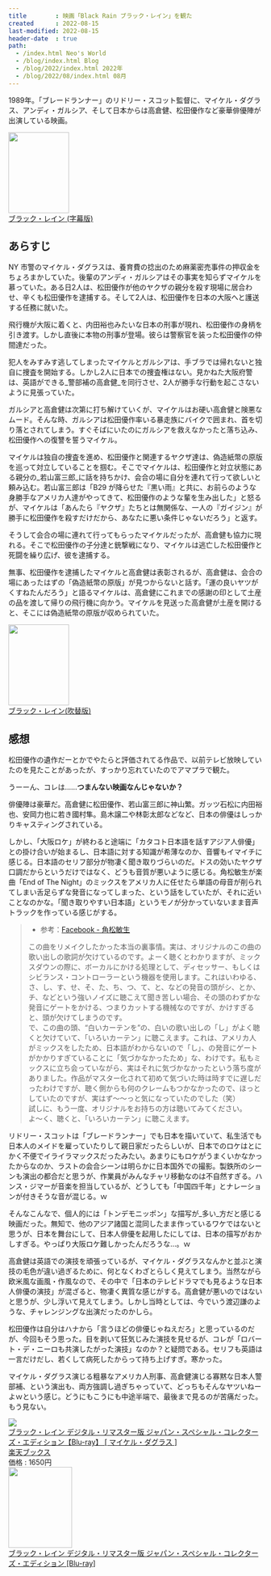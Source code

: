```yaml
---
title        : 映画「Black Rain ブラック・レイン」を観た
created      : 2022-08-15
last-modified: 2022-08-15
header-date  : true
path:
  - /index.html Neo's World
  - /blog/index.html Blog
  - /blog/2022/index.html 2022年
  - /blog/2022/08/index.html 08月
---
```


1989年。「ブレードランナー」のリドリー・スコット監督に、マイケル・ダグラス、アンディ・ガルシア、そして日本からは高倉健、松田優作など豪華俳優陣が出演している映画。

<div class="ad-amazon">
  <div class="ad-amazon-image">
    <a href="https://www.amazon.co.jp/dp/B00FYN9TRS?tag=neos21-22&amp;linkCode=osi&amp;th=1&amp;psc=1">
      <img src="https://m.media-amazon.com/images/I/51qtSDZXugL._SL160_.jpg" width="120" height="160">
    </a>
  </div>
  <div class="ad-amazon-info">
    <div class="ad-amazon-title">
      <a href="https://www.amazon.co.jp/dp/B00FYN9TRS?tag=neos21-22&amp;linkCode=osi&amp;th=1&amp;psc=1">ブラック・レイン (字幕版)</a>
    </div>
  </div>
</div>

## あらすじ

NY 市警のマイケル・ダグラスは、養育費の捻出のため麻薬密売事件の押収金をちょろまかしていた。後輩のアンディ・ガルシアはその事実を知らずマイケルを慕っていた。ある日2人は、松田優作が他のヤクザの親分を殺す現場に居合わせ、辛くも松田優作を逮捕する。そして2人は、松田優作を日本の大阪へと護送する任務に就いた。

飛行機が大阪に着くと、内田裕也みたいな日本の刑事が現れ、松田優作の身柄を引き渡す。しかし直後に本物の刑事が登場。彼らは警察官を装った松田優作の仲間達だった。

犯人をみすみす逃してしまったマイケルとガルシアは、手ブラでは帰れないと独自に捜査を開始する。しかし2人に日本での捜査権はない。見かねた大阪府警は、英語ができる_警部補の高倉健_を同行させ、2人が勝手な行動を起こさないように見張っていた。

ガルシアと高倉健は次第に打ち解けていくが、マイケルはお硬い高倉健と険悪なムード。そんな時、ガルシアは松田優作率いる暴走族にバイクで囲まれ、首を切り落とされてしまう。すぐそばにいたのにガルシアを救えなかったと落ち込み、松田優作への復讐を誓うマイケル。

マイケルは独自の捜査を進め、松田優作と関連するヤクザ達は、偽造紙幣の原版を巡って対立していることを掴む。そこでマイケルは、松田優作と対立状態にある親分の_若山富三郎_に話を持ちかけ、会合の場に自分を連れて行って欲しいと頼み込む。若山富三郎は「B29 が降らせた『黒い雨』と共に、お前らのような身勝手なアメリカ人達がやってきて、松田優作のような輩を生み出した」と怒るが、マイケルは「あんたら『ヤクザ』たちとは無関係な、一人の『ガイジン』が勝手に松田優作を殺すだけだから、あなたに悪い条件じゃないだろう」と返す。

そうして会合の場に連れて行ってもらったマイケルだったが、高倉健も協力に現れる。そこで松田優作の子分達と銃撃戦になり、マイケルは逃亡した松田優作と死闘を繰り広げ、彼を逮捕する。

無事、松田優作を逮捕したマイケルと高倉健は表彰されるが、高倉健は、会合の場にあったはずの「偽造紙幣の原版」が見つからないと話す。「運の良いヤツがくすねたんだろう」と語るマイケルは、高倉健にこれまでの感謝の印として土産の品を渡して帰りの飛行機に向かう。マイケルを見送った高倉健が土産を開けると、そこには偽造紙幣の原版が収められていた。

<div class="ad-amazon">
  <div class="ad-amazon-image">
    <a href="https://www.amazon.co.jp/dp/B073HWTDP4?tag=neos21-22&amp;linkCode=osi&amp;th=1&amp;psc=1">
      <img src="https://m.media-amazon.com/images/I/51qtSDZXugL._SL160_.jpg" width="120" height="160">
    </a>
  </div>
  <div class="ad-amazon-info">
    <div class="ad-amazon-title">
      <a href="https://www.amazon.co.jp/dp/B073HWTDP4?tag=neos21-22&amp;linkCode=osi&amp;th=1&amp;psc=1">ブラック・レイン(吹替版)</a>
    </div>
  </div>
</div>

## 感想

松田優作の遺作だーとかでやたらと評価されてる作品で、以前テレビ放映していたのを見たことがあったが、すっかり忘れていたのでアマプラで観た。

うーーん、コレは……**つまんない映画なんじゃないか？**

俳優陣は豪華だ。高倉健に松田優作、若山富三郎に神山繁。ガッツ石松に内田裕也、安岡力也に若き國村隼。島木譲二や林彰太郎などなど、日本の俳優はしっかりキャスティングされている。

しかし、「大阪ロケ」が終わると途端に「カタコト日本語を話すアジア人俳優」との掛け合いが始まるし、日本語に対する知識が希薄なのか、音響もイマイチに感じる。日本語のセリフ部分が物凄く聞き取りづらいのだ。ドスの効いたヤクザ口調だからというだけではなく、どうも音質が悪いように感じる。角松敏生が楽曲「End of The Night」のミックスをアメリカ人に任せたら単語の母音が削られてしまい舌足らずな発音になってしまった、という話をしていたが、それに近いことなのかな。「聞き取りやすい日本語」というモノが分かっていないまま音声トラックを作っている感じがする。

> - 参考：[Facebook - 角松敏生](https://www.facebook.com/1626600517437788/posts/2753325881431907/)
> 
> この曲をリメイクしたかった本当の裏事情。実は、オリジナルのこの曲の歌い出しの歌詞が欠けているのです。よーく聴くとわかりますが、ミックスダウンの際に、ボーカルにかける処理として、ディセッサー、もしくはシビランス・コントローラーという機器を使用します。これはいわゆる、さ、し、す、せ、そ、た、ち、つ、て、と、などの発音の頭がシ、とか、チ、などという強いノイズに聴こえて聞き苦しい場合、その頭のわずかな発音にゲートをかける、つまりカットする機械なのですが、かけすぎると、頭が欠けてしまうのです。  
> で、この曲の頭、“白いカーテンを”の、白いの歌い出しの「し」がよく聴くと欠けていて、「いろいカーテン」に聴こえます。これは、アメリカ人がミックスをしたため、日本語がわからないので「し」、の発音にゲートがかかりすぎていることに「気づかなかったため」な、わけです。私もミックスに立ち会っていながら、実はそれに気づかなかったという落ち度がありました。作品がマスター化されて初めて気づいた時は時すでに遅しだったわけですが、聴く側からも何のクレームもつかなかったので、ほっとしていたのですが、実はず〜〜っと気になっていたのでした（笑）  
> 試しに、もう一度、オリジナルをお持ちの方は聴いてみてください。  
> よ〜く、聴くと、「いろいカーテン」に聴こえます。

リドリー・スコットは「ブレードランナー」でも日本を描いていて、私生活でも日本人のメイドを雇っていたりして親日家だったらしいが、日本でのロケはとにかく不便でイライラマックスだったみたい。あまりにもロケがうまくいかなかったからなのか、ラストの会合シーンは明らかに日本国外での撮影。製鉄所のシーンも演出の都合だと思うが、作業員がみんなチャリ移動なのは不自然すぎる。ハンス・ジマーが音楽を担当しているが、どうしても「中国四千年」とナレーションが付きそうな音が混じる。ｗ

そんなこんなで、個人的には「トンデモニッポン」な描写が_多い_方だと感じる映画だった。無知で、他のアジア諸国と混同したまま作っているワケではないと思うが、日本を舞台にして、日本人俳優を起用したにしては、日本の描写がおかしすぎる。やっぱり大阪ロケ難しかったんだろうな…。ｗ

高倉健は英語での演技を頑張っているが、マイケル・ダグラスなんかと並ぶと演技の毛色が違い過ぎるために、何となくわざとらしく見えてしまう。当然ながら欧米風な画風・作風なので、その中で「日本のテレビドラマでも見るような日本人俳優の演技」が混ざると、物凄く異質な感じがする。高倉健が悪いのではないと思うが、少し浮いて見えてしまう。しかし当時としては、今でいう渡辺謙のような、チャレンジングな出演だったのかしら。

松田優作は自分はハナから「言うほどの俳優じゃねえだろ」と思っているのだが、今回もそう思った。目を剥いて狂気じみた演技を見せるが、コレが「ロバート・デ・ニーロも共演したがった演技」なのか？と疑問である。セリフも英語は一言だけだし、若くして病死したからって持ち上げすぎ。寒かった。

マイケル・ダグラス演じる粗暴なアメリカ人刑事、高倉健演じる寡黙な日本人警部補、という演出も、両方強調し過ぎちゃっていて、どっちもそんなヤツいねーよｗという感じ。どうにもこうにも中途半端で、最後まで見るのが苦痛だった。もう見ない。

<div class="ad-rakuten">
  <div class="ad-rakuten-image">
    <a href="https://hb.afl.rakuten.co.jp/hgc/g00q0722.waxyc9ff.g00q0722.waxyd017/?pc=https%3A%2F%2Fitem.rakuten.co.jp%2Fbook%2F15821177%2F&amp;m=http%3A%2F%2Fm.rakuten.co.jp%2Fbook%2Fi%2F19520393%2F">
      <img src="https://thumbnail.image.rakuten.co.jp/@0_mall/book/cabinet/4363/4988102774363.jpg?_ex=128x128">
    </a>
  </div>
  <div class="ad-rakuten-info">
    <div class="ad-rakuten-title">
      <a href="https://hb.afl.rakuten.co.jp/hgc/g00q0722.waxyc9ff.g00q0722.waxyd017/?pc=https%3A%2F%2Fitem.rakuten.co.jp%2Fbook%2F15821177%2F&amp;m=http%3A%2F%2Fm.rakuten.co.jp%2Fbook%2Fi%2F19520393%2F">ブラック・レイン デジタル・リマスター版 ジャパン・スペシャル・コレクターズ・エディション【Blu-ray】 [ マイケル・ダグラス ]</a>
    </div>
    <div class="ad-rakuten-shop">
      <a href="https://hb.afl.rakuten.co.jp/hgc/g00q0722.waxyc9ff.g00q0722.waxyd017/?pc=https%3A%2F%2Fwww.rakuten.co.jp%2Fbook%2F&amp;m=http%3A%2F%2Fm.rakuten.co.jp%2Fbook%2F">楽天ブックス</a>
    </div>
    <div class="ad-rakuten-price">価格 : 1650円</div>
  </div>
</div>

<div class="ad-amazon">
  <div class="ad-amazon-image">
    <a href="https://www.amazon.co.jp/dp/B07NVKGWHV?tag=neos21-22&amp;linkCode=osi&amp;th=1&amp;psc=1">
      <img src="https://m.media-amazon.com/images/I/51HGvR2MieL._SL160_.jpg" width="126" height="160">
    </a>
  </div>
  <div class="ad-amazon-info">
    <div class="ad-amazon-title">
      <a href="https://www.amazon.co.jp/dp/B07NVKGWHV?tag=neos21-22&amp;linkCode=osi&amp;th=1&amp;psc=1">ブラック・レイン デジタル・リマスター版 ジャパン・スペシャル・コレクターズ・エディション [Blu-ray]</a>
    </div>
  </div>
</div>
